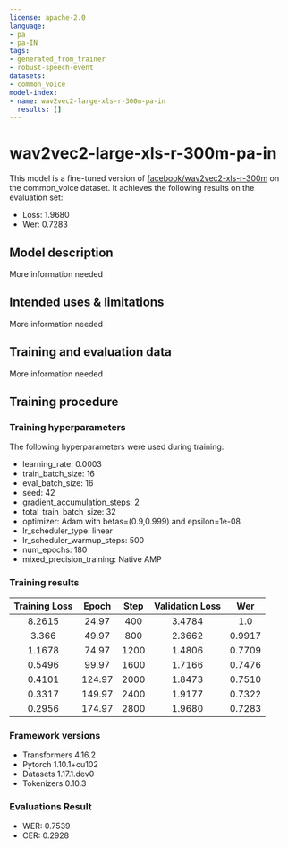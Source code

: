 ```yaml
---
license: apache-2.0
language:
- pa
- pa-IN
tags:
- generated_from_trainer
- robust-speech-event
datasets:
- common_voice
model-index:
- name: wav2vec2-large-xls-r-300m-pa-in
  results: []
---
```


<!-- This model card has been generated automatically according to the information the Trainer had access to. You
should probably proofread and complete it, then remove this comment. -->

# wav2vec2-large-xls-r-300m-pa-in

This model is a fine-tuned version of [facebook/wav2vec2-xls-r-300m](https://huggingface.co/facebook/wav2vec2-xls-r-300m) on the common_voice dataset.
It achieves the following results on the evaluation set:
- Loss: 1.9680
- Wer: 0.7283

## Model description

More information needed

## Intended uses & limitations

More information needed

## Training and evaluation data

More information needed

## Training procedure

### Training hyperparameters

The following hyperparameters were used during training:
- learning_rate: 0.0003
- train_batch_size: 16
- eval_batch_size: 16
- seed: 42
- gradient_accumulation_steps: 2
- total_train_batch_size: 32
- optimizer: Adam with betas=(0.9,0.999) and epsilon=1e-08
- lr_scheduler_type: linear
- lr_scheduler_warmup_steps: 500
- num_epochs: 180
- mixed_precision_training: Native AMP

### Training results

| Training Loss | Epoch  | Step | Validation Loss | Wer    |
|:-------------:|:------:|:----:|:---------------:|:------:|
| 8.2615        | 24.97  | 400  | 3.4784          | 1.0    |
| 3.366         | 49.97  | 800  | 2.3662          | 0.9917 |
| 1.1678        | 74.97  | 1200 | 1.4806          | 0.7709 |
| 0.5496        | 99.97  | 1600 | 1.7166          | 0.7476 |
| 0.4101        | 124.97 | 2000 | 1.8473          | 0.7510 |
| 0.3317        | 149.97 | 2400 | 1.9177          | 0.7322 |
| 0.2956        | 174.97 | 2800 | 1.9680          | 0.7283 |


### Framework versions

- Transformers 4.16.2
- Pytorch 1.10.1+cu102
- Datasets 1.17.1.dev0
- Tokenizers 0.10.3


### Evaluations Result

- WER: 0.7539
- CER: 0.2928